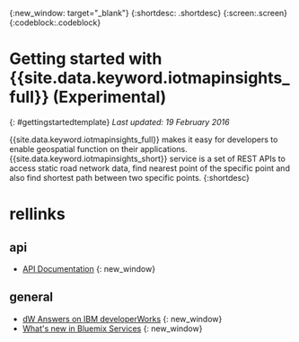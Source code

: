 {:new_window: target="_blank"}
{:shortdesc: .shortdesc}
{:screen:.screen}
{:codeblock:.codeblock}

# Getting started with {{site.data.keyword.iotmapinsights_full}} (Experimental)
{: #gettingstartedtemplate}
*Last updated: 19 February 2016*

{{site.data.keyword.iotmapinsights_full}} makes it easy for developers to enable geospatial function on their applications. {{site.data.keyword.iotmapinsights_short}} service is a set of REST APIs to access static road network data, find nearest point of the specific point and also find shortest path between two specific points.
{:shortdesc}


# rellinks

## api 

* [API Documentation](https://dev-console.stage1.ng.bluemix.net/apidocs/102) {: new_window}


## general 

* [dW Answers on IBM developerWorks](https://developer.ibm.com/answers/topics/iot-map-insights/) {: new_window}
* [What's new in Bluemix Services](http://www.ng.bluemix.net/docs/whatsnew/index.html#services_category) {: new_window}

